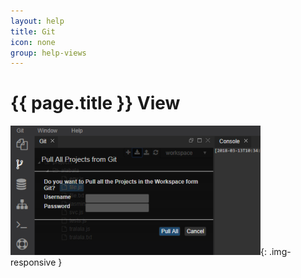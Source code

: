 ```yaml
---
layout: help
title: Git
icon: none
group: help-views
---
```


{{ page.title }} View
===



![Git view](images/ide_view_git.png){: .img-responsive }


